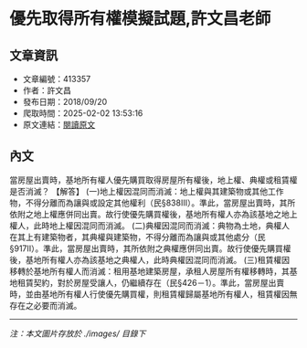 # 優先取得所有權模擬試題,許文昌老師

## 文章資訊
- 文章編號：413357
- 作者：許文昌
- 發布日期：2018/09/20
- 爬取時間：2025-02-02 13:53:16
- 原文連結：[閱讀原文](https://real-estate.get.com.tw/Columns/detail.aspx?no=413357)

## 內文
當房屋出賣時，基地所有權人優先購買取得房屋所有權後，地上權、典權或租賃權是否消滅？
【解答】
(一)地上權因混同而消滅：地上權與其建築物或其他工作物，不得分離而為讓與或設定其他權利（民§838Ⅲ）。準此，當房屋出賣時，其所依附之地上權應併同出賣。故行使優先購買權後，基地所有權人亦為該基地之地上權人，此時地上權因混同而消滅。
(二)典權因混同而消滅：典物為土地，典權人在其上有建築物者，其典權與建築物，不得分離而為讓與或其他處分（民§917Ⅱ）。準此，當房屋出賣時，其所依附之典權應併同出賣。故行使優先購買權後，基地所有權人亦為該基地之典權人，此時典權因混同而消滅。
(三)租賃權因移轉於基地所有權人而消滅：租用基地建築房屋，承租人房屋所有權移轉時，其基地租賃契約，對於房屋受讓人，仍繼續存在（民§426－1）。準此，當房屋出賣時，並由基地所有權人行使優先購買權，則租賃權歸屬基地所有權人，租賃權因無存在之必要而消滅。

---
*注：本文圖片存放於 ./images/ 目錄下*
